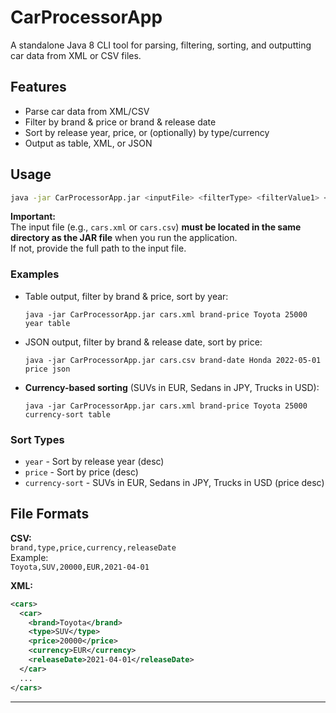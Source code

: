 # CarProcessorApp

A standalone Java 8 CLI tool for parsing, filtering, sorting, and outputting car data from XML or CSV files.

## Features

- Parse car data from XML/CSV
- Filter by brand & price or brand & release date
- Sort by release year, price, or (optionally) by type/currency
- Output as table, XML, or JSON

## Usage

```sh
java -jar CarProcessorApp.jar <inputFile> <filterType> <filterValue1> <filterValue2> [sortType] [outputFormat]
```

**Important:**  
The input file (e.g., `cars.xml` or `cars.csv`) **must be located in the same directory as the JAR file** when you run the application.  
If not, provide the full path to the input file.

### Examples

- Table output, filter by brand & price, sort by year:
  ```
  java -jar CarProcessorApp.jar cars.xml brand-price Toyota 25000 year table
  ```
- JSON output, filter by brand & release date, sort by price:
  ```
  java -jar CarProcessorApp.jar cars.csv brand-date Honda 2022-05-01 price json
  ```
- **Currency-based sorting** (SUVs in EUR, Sedans in JPY, Trucks in USD):
  ```
  java -jar CarProcessorApp.jar cars.xml brand-price Toyota 25000 currency-sort table
  ```

### Sort Types

- `year` - Sort by release year (desc)
- `price` - Sort by price (desc)
- `currency-sort` - SUVs in EUR, Sedans in JPY, Trucks in USD (price desc)

## File Formats

**CSV:**  
`brand,type,price,currency,releaseDate`  
Example:  
`Toyota,SUV,20000,EUR,2021-04-01`

**XML:**  
```xml
<cars>
  <car>
    <brand>Toyota</brand>
    <type>SUV</type>
    <price>20000</price>
    <currency>EUR</currency>
    <releaseDate>2021-04-01</releaseDate>
  </car>
  ...
</cars>
```

---